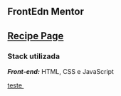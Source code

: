 ## FrontEdn Mentor

## [Recipe Page](./recipe-page)
### Stack utilizada
***Front-end:*** HTML, CSS e JavaScript

<a href="https://maahbatistaa.github.io/frontend-mentor/recipe-page/">
  teste
  <img src="" />
</a>



